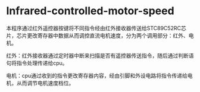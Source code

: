 # Infrared-controlled-motor-speed

本程序通过红外遥控器按键将不同指令经由红外接收器传送给STC89C52RC芯片，芯片更改寄存器中数据从而调控直流电机速度，分为两个调用部分：红外、电机。

红外：红外接收器通过定时器中断来扫描是否有遥控器传送指令，随后通过判断语句将指令处理传递给cpu。

电机：cpu通过收到的指令更改寄存器内容，经由引脚和外设电路将指令传递给电机，从而调节电机速度档位。
